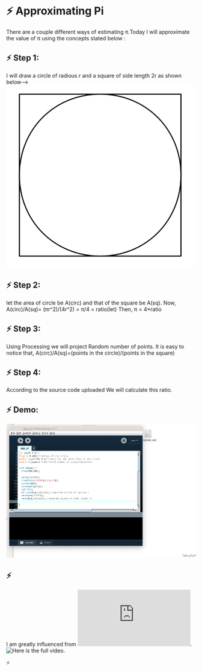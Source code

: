 # :zap: Approximating Pi

There are a couple different ways of estimating π.Today I will approximate the value of π using the concepts stated below : 

## :zap: Step 1:
I will draw a circle of radious r and a square of side length 2r as shown below-->
![pic](/circle_square2.png)

## :zap: Step 2:
let the area of circle be A(circ) and that of the square be A(sq). Now,
A(circ)/A(sq)= (πr^2)/(4r^2) = π/4 = ratio(let)
Then,
π = 4*ratio

## :zap: Step 3:
Using Processing we will project Random number of points. It is easy to notice that,
A(circ)/A(sq)=(points in the circle)/(points in the square)

## :zap: Step 4:
According to the source code uploaded We will calculate this ratio.

## :zap: Demo:
![gif](/final_gif.gif)

## :zap:
I am greatly influenced from ![here](http://www.physics.ohio-state.edu/%7Eorban/math_coding/pi_graphical/index.html).
![Here](https://www.youtube.com/watch?v=9_CuOAfGl7I) is the full video. 

:zap:
